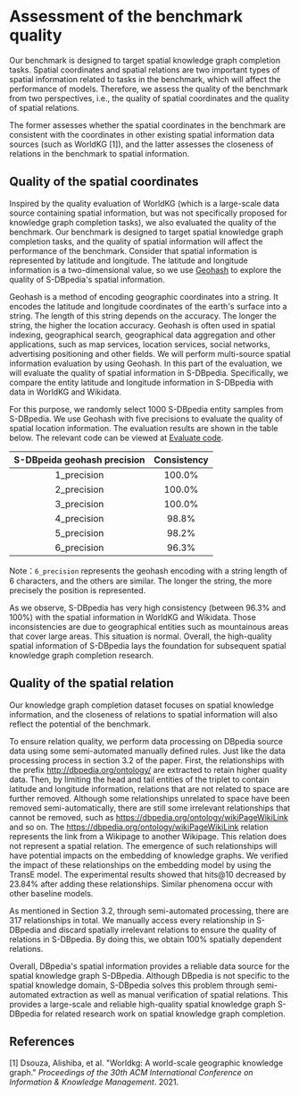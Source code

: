 # Assessment of the benchmark quality

Our benchmark is designed to target spatial knowledge graph completion tasks. Spatial coordinates and spatial relations are two important types of spatial information related to tasks in the benchmark, which will affect the performance of models. Therefore, we assess the quality of the benchmark from two perspectives, i.e., the quality of spatial coordinates and the quality of spatial relations. 

The former assesses whether the spatial coordinates in the benchmark are consistent with the coordinates in other existing spatial information data sources (such as WorldKG [1]), and the latter assesses the closeness of relations in the benchmark to spatial information.

## Quality of the spatial coordinates

Inspired by the quality evaluation of WorldKG (which is a large-scale data source containing spatial information, but was not specifically proposed for knowledge graph completion tasks), we also evaluated the quality of the benchmark. Our benchmark is designed to target spatial knowledge graph completion tasks, and the quality of spatial information will affect the performance of the benchmark. Consider that spatial information is represented by latitude and longitude. The latitude and longitude information is a two-dimensional value, so we use [Geohash](https://en.wikipedia.org/wiki/Geohash) to explore the quality of S-DBpedia's spatial information. 

Geohash is a method of encoding geographic coordinates into a string. It encodes the latitude and longitude coordinates of the earth's surface into a string. The length of this string depends on the accuracy. The longer the string, the higher the location accuracy. Geohash is often used in spatial indexing, geographical search, geographical data aggregation and other applications, such as map services, location services, social networks, advertising positioning and other fields. We will perform multi-source spatial information evaluation by using Geohash. In this part of the evaluation, we will evaluate the quality of spatial information in S-DBpedia. Specifically, we compare the entity latitude and longitude information in S-DBpedia with data in WorldKG and Wikidata.

For this purpose, we randomly select 1000 S-DBpedia entity samples from S-DBpedia. We use Geohash with five precisions to evaluate the quality of spatial location information. The evaluation results are shown in the table below. The relevant code can be viewed at [Evaluate code](https://github.com/NEU-IDKE/S-DBpedia/tree/master/Evaluate%20code).

| S-DBpeida geohash precision | Consistency |
| :-------------------------: | :---------: |
|         1_precision         |   100.0%    |
|         2_precision         |   100.0%    |
|         3_precision         |   100.0%    |
|         4_precision         |    98.8%    |
|         5_precision         |    98.2%    |
|         6_precision         |    96.3%    |

Note：`6_precision` represents the geohash encoding with a string length of 6 characters, and the others are similar. The longer the string, the more precisely the position is represented.

As we observe, S-DBpedia has very high consistency (between 96.3% and 100%) with the spatial information in WorldKG and Wikidata. Those inconsistencies are due to geographical entities such as mountainous areas that cover large areas. This situation is normal. Overall, the high-quality spatial information of S-DBpedia lays the foundation for subsequent spatial knowledge graph completion research.



## Quality of the spatial relation

Our knowledge graph completion dataset focuses on spatial knowledge information, and the closeness of relations to spatial information will also reflect the potential of the benchmark.

To ensure relation quality, we perform data processing on DBpedia source data using some semi-automated manually defined rules. Just like the data processing process in section 3.2 of the paper. First, the relationships with the prefix http://dbpedia.org/ontology/ are extracted to retain higher quality data. Then, by limiting the head and tail entities of the triplet to contain latitude and longitude information, relations that are not related to space are further removed. Although some relationships unrelated to space have been removed semi-automatically, there are still some irrelevant relationships that cannot be removed, such as <https://dbpedia.org/ontology/wikiPageWikiLink> and so on. The <https://dbpedia.org/ontology/wikiPageWikiLink> relation represents the link from a Wikipage to another Wikipage.  This relation does not represent a spatial relation. The emergence of such relationships will have potential impacts on the embedding of knowledge graphs.   We verified the impact of these relationships on the embedding model by using the TransE model. The experimental results showed that hits@10 decreased by 23.84% after adding these relationships. Similar phenomena occur with other baseline models.

As mentioned in Section 3.2, through semi-automated processing, there are 317 relationships in total. We manually access every relationship in S-DBpedia and discard spatially irrelevant relations to ensure the quality of relations in S-DBpedia. By doing this, we obtain 100% spatially dependent relations.



Overall, DBpedia's spatial information provides a reliable data source for the spatial knowledge graph S-DBpedia. Although DBpedia is not specific to the spatial knowledge domain, S-DBpedia solves this problem through semi-automated extraction as well as manual verification of spatial relations. This provides a large-scale and reliable high-quality spatial knowledge graph S-DBpedia for related research work on spatial knowledge graph completion.



## References  

 [1] Dsouza, Alishiba, et al. "Worldkg: A world-scale geographic knowledge graph." *Proceedings of the 30th ACM International Conference on Information & Knowledge Management*. 2021.

